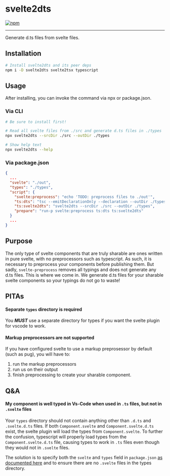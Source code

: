 # svelte2dts
[![npm](https://img.shields.io/badge/npm-svelte2dts-red)](https://www.npmjs.com/package/svelte2dts)

----
Generate d.ts files from svelte files.
## Installation
```sh
# Install svelte2dts and its peer deps
npm i -D svelte2dts svelte2tsx typescript
```
## Usage
After installing, you can invoke the command via npx or package.json.
### Via CLI
```sh
# Be sure to install first!

# Read all svelte files from ./src and generate d.ts files in ./types
npx svelte2dts --srcDir ./src --outDir ./types

# Show help text
npx svelte2dts --help
```

### Via package.json
```json
{
  ...
  "svelte": "./out",
  "types": "./types",
  "script": {
    "svelte:preprocess": "echo 'TODO: preprocess files to ./out'",
    "ts:dts": "tsc --emitDeclarationOnly --declaration --outDir ./types",
    "ts:svelte2dts": "svelte2dts --srcDir ./src --outDir ./types",
    "prepare": "run-p svelte:preprocess ts:dts ts:svelte2dts"
  }
  ...
}
```
## Purpose
The only type of svelte components that are truly sharable are
ones written in pure svelte, with no preprocessors such as typescript.
As such, it is necessary to preprocess your components before publishing them. But sadly, `svelte-preprocess` removes all typings and does not generate any d.ts files. This is where we come in. We generate d.ts files for your sharable svelte components so your typings do not go to waste!

## PITAs
#### Separate `types` directory is required
You ***MUST*** use a separate directory for types
if you want the svelte plugin for vscode to work.

#### Markup preprocessors are not supported
If you have configured svelte to use a markup preprosessor by default (such as pug), you will
have to:

1) run the markup preprocessors
2) run us on their output
3) finish preprocessing to create your sharable component.

## Q&A
#### My component is well typed in Vs-Code when used in `.ts` files, but not in `.svelte` files
Your `types` directory should not contain anything other than `.d.ts` and `.svelte.d.ts` files. If both `Component.svelte` and `Component.svelte.d.ts` exist, the svelte plugin will load the types from `Component.svelte`. To further the confusion, typescript will properly load types from the `Component.svelte.d.ts` file, causing types to work in `.ts` files even though they would not in `.svelte` files.

The solution is to specify both
the `svelte` and `types` field in `package.json` [as documented here](#via-packagejson) and to ensure there are no `.svelte` files in the types directory.